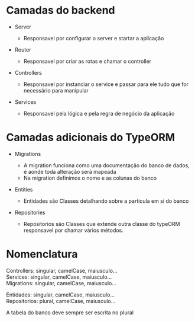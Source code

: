 # Camadas do backend

- Server

  - Responsavel por configurar o server e startar a aplicação

- Router

  - Responsavel por criar as rotas e chamar o controller

- Controllers

  - Responsavel por instanciar o service e passar para ele tudo que for necessário
    para manipular

- Services
  - Responsavel pela lógica e pela regra de negócio da aplicação

# Camadas adicionais do TypeORM

- Migrations

  - A migration funciona como uma documentação do banco de dados, é aonde toda
    alteração será mapeada
  - Na migration definimos o nome e as colunas do banco

- Entities

  - Entidades são Classes detalhando sobre a particula em si do banco

- Repositories
  - Repositorios são Classes que extende outra classe do typeORM responsavel
    por chamar vários métodos.

# Nomenclatura

Controllers: singular, camelCase, maiusculo...  
Services: singular, camelCase, maiusculo...  
Migrations: singular, camelCase, maiusculo...

Entidades: singular, camelCase, maiusculo...  
Repositorios: plural, camelCase, maiusculo...

A tabela do banco deve sempre ser escrita no plural
